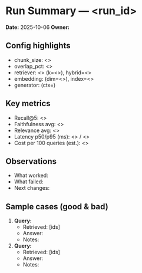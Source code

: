 # Run Summary — <run_id>

**Date:** 2025-10-06
**Owner:** <name>

## Config highlights
- chunk_size: <>
- overlap_pct: <>
- retriever: <> (k=<>), hybrid=<>
- embedding: <model> (dim=<>), index=<>
- generator: <model> (ctx=<tokens>)

## Key metrics
- Recall@5: <>
- Faithfulness avg: <>
- Relevance avg: <>
- Latency p50/p95 (ms): <> / <>
- Cost per 100 queries (est.): <>

## Observations
- What worked:
- What failed:
- Next changes:

## Sample cases (good & bad)
1) **Query:** 
   - Retrieved: [ids]
   - Answer: 
   - Notes: 
2) **Query:** 
   - Retrieved: [ids]
   - Answer: 
   - Notes: 
